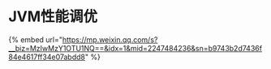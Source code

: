 # JVM性能调优

{% embed url="https://mp.weixin.qq.com/s?__biz=MzIwMzY1OTU1NQ==&idx=1&mid=2247484236&sn=b9743b2d7436f84e4617ff34e07abdd8" %}
